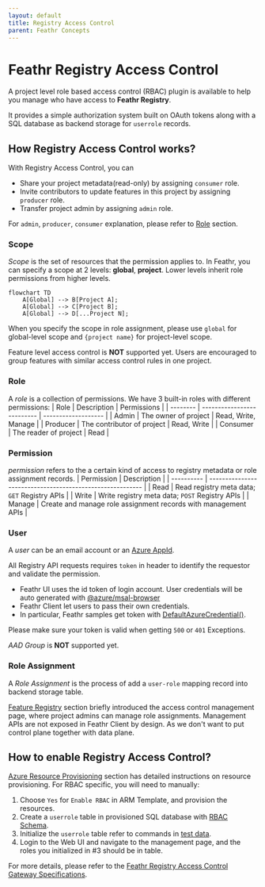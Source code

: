 ```yaml
---
layout: default
title: Registry Access Control
parent: Feathr Concepts
---
```


# Feathr Registry Access Control

A project level role based access control (RBAC) plugin is available to help you manage who have access to **Feathr Registry**.

It provides a simple authorization system built on OAuth tokens along with a SQL database as backend storage for `userrole` records.

## How Registry Access Control works?

With Registry Access Control, you can

- Share your project metadata(read-only) by assigning `consumer` role.
- Invite contributors to update features in this project by assigning `producer` role.
- Transfer project admin by assigning `admin` role.

For `admin`, `producer`, `consumer` explanation, please refer to [Role](#role) section.

### Scope

_Scope_ is the set of resources that the permission applies to. In Feathr, you can specify a scope at 2 levels: **global**, **project**. Lower levels inherit role permissions from higher levels.

```mermaid
flowchart TD
    A[Global] --> B[Project A];
    A[Global] --> C[Project B];
    A[Global] --> D[...Project N];
```

When you specify the scope in role assignment, please use `global` for global-level scope and `{project name}` for project-level scope.

Feature level access control is **NOT** supported yet. Users are encouraged to group features with similar access control rules in one project.

### Role

A _role_ is a collection of permissions. We have 3 built-in roles with different permissions:
| Role | Description | Permissions |
| -------- | -------------------------- | ------------------- |
| Admin | The owner of project | Read, Write, Manage |
| Producer | The contributor of project | Read, Write |
| Consumer | The reader of project | Read |

### Permission

_permission_ refers to the a certain kind of access to registry metadata or role assignment records.
| Permission | Description |
| ---------- | --------------------------------------------------------- |
| Read | Read registry meta data; `GET` Registry APIs |
| Write | Write registry meta data; `POST` Registry APIs |
| Manage | Create and manage role assignment records with management APIs |

### User

A _user_ can be an email account or an [Azure AppId](https://docs.microsoft.com/en-us/azure/active-directory/develop/quickstart-register-app).

All Registry API requests requires `token` in header to identify the requestor and validate the permission.

- Feathr UI uses the id token of login account. User credentials will be auto generated with [@azure/msal-browser](https://www.npmjs.com/package/@azure/msal-browser)
- Feathr Client let users to pass their own credentials.
- In particular, Feathr samples get token with [DefaultAzureCredential()](https://docs.microsoft.com/en-us/python/api/azure-identity/azure.identity.defaultazurecredential?view=azure-python).

Please make sure your token is valid when getting `500` or `401` Exceptions.

_AAD Group_ is **NOT** supported yet.

### Role Assignment

A _Role Assignment_ is the process of add a `user-role` mapping record into backend storage table.

[Feature Registry](https://linkedin.github.io/feathr/concepts/feature-registry.html#access-control-management-page) section briefly introduced the access control management page, where project admins can manage role assignments.
Management APIs are not exposed in Feathr Client by design. As we don't want to put control plane together with data plane.

## How to enable Registry Access Control?

[Azure Resource Provisioning](https://linkedin.github.io/feathr/how-to-guides/azure-deployment-arm.html) section has detailed instructions on resource provisioning. For RBAC specific, you will need to manually:

1. Choose `Yes` for `Enable RBAC` in ARM Template, and provision the resources.
2. Create a `userrole` table in provisioned SQL database with [RBAC Schema](../../registry/access_control/scripts/schema.sql).
3. Initialize the `userrole` table refer to commands in [test data](../../registry/access_control/scripts/test_data.sql).
4. Login to the Web UI and navigate to the management page, and the roles you initialized in #3 should be in table.

For more details, please refer to the [Feathr Registry Access Control Gateway Specifications](../../../feathr/registry/access_control/README.md).
